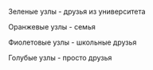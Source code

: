 Зеленые узлы - друзья из университета

Оранжевые узлы - семья

Фиолетовые узлы - школьные друзья

Голубые узлы - просто друзья 
